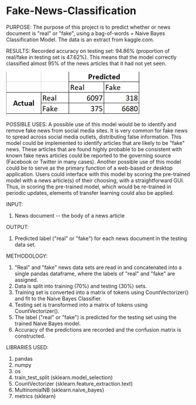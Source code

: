 # Fake-News-Classification

PURPOSE: 
The purpose of this project is to predict whether or news document is "real" or "fake", using a bag-of-words + Naive Bayes Classification Model. The data is an extract from kaggle.com.

RESULTS:
Recorded accuracy on testing set: 94.86% (proportion of real/fake in testing set is 47.62%). This means that the model correctly classified almost 95% of the news articles that it had not yet seen. 

![Confusion Matrix of trained model scoring testing data](ConfusionMatrix.png)

POSSIBLE USES:
A possible use of this model would be to identify and remove fake news from social media sites. It is very common for fake news to spread across social media outlets, distributing false information. This model could be implemented to identify articles that are likely to be "fake" news. These articles that are found highly probable to be consistent with known fake news articles could be reported to the governing source (Facebook or Twitter in many cases). Another possible use of this model could be to serve as the primary function of a web-based or desktop application. Users could interface with this model by scoring the pre-trained model with a news article(s) of their choosing, with a straightforward GUI. Thus, in scoring the pre-trained model, which would be re-trained in periodic updates, elements of transfer learning could also be applied. 

INPUT: 
1) News document -- the body of a news article

OUTPUT:
1) Predicted label ("real" or "fake") for each news document in the testing data set.

METHODOLOGY:
1) "Real" and "fake" news data sets are read in and concatenated into a single pandas dataframe, where the labels of "real" and "fake" are assigned.
2) Data is split into training (70%) and testing (30%) sets.
3) Training set is converted into a matrix of tokens using CountVectorizer() and fit to the Naive Bayes Classifier.
4) Testing set is transformed into a matrix of tokens using CountVectorizer().
5) The label ("real" or "fake") is predicted for the testing set using the trained Naive Bayes model.
6) Accuracy of the predictions are recorded and the confusion matrix is constructed.

LIBRARIES USED:
1) pandas
2) numpy
3) os
4) train_test_split (sklearn.model_selection) 
5) CountVectorizer (sklearn.feature_extraction.text)
6) MultinomialNB (sklearn.naive_bayes) 
7) metrics (sklearn) 


